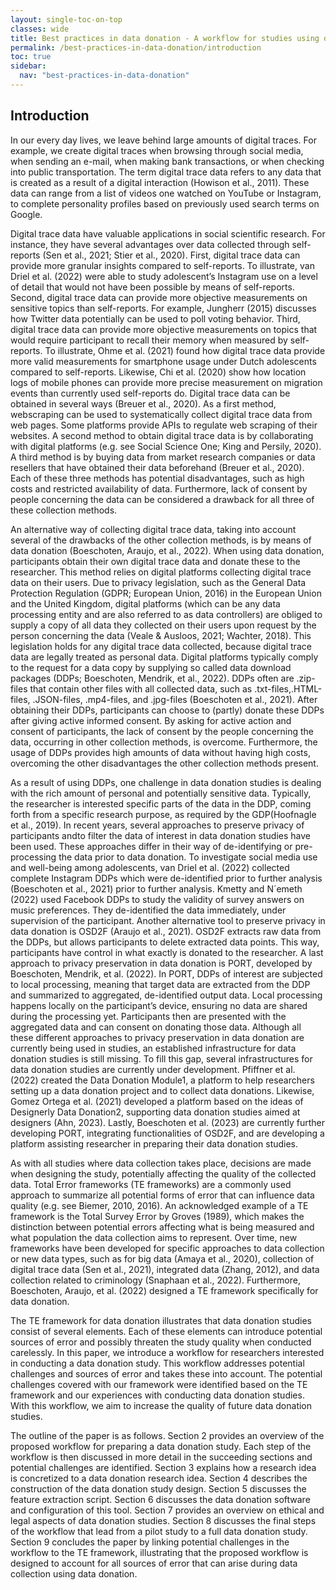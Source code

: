 ```yaml
---
layout: single-toc-on-top
classes: wide
title: Best practices in data donation - A workflow for studies using digital data donation
permalink: /best-practices-in-data-donation/introduction
toc: true
sidebar:
  nav: "best-practices-in-data-donation"
---
```


## Introduction

In our every day lives, we leave behind large amounts of digital traces. For example, we create digital traces when browsing through social media, when sending an e-mail, when making bank transactions, or when checking into public transportation. The term digital trace data refers to any data that is created as a result of a digital interaction (Howison et al., 2011). These data can range from a list of videos one watched on YouTube or Instagram, to complete personality profiles based on previously used search terms on Google. 

Digital trace data have valuable applications in social scientific research. For instance, they have several advantages over data collected through self-reports (Sen et al., 2021; Stier et al., 2020). First, digital trace data can provide more granular insights compared to self-reports. To illustrate, van Driel et al. (2022) were able to study adolescent’s Instagram use on a level of detail that would not have been possible by means of self-reports. Second, digital trace data can provide more objective measurements on sensitive topics than self-reports. For example, Jungherr (2015) discusses how Twitter data potentially can be used to poll voting behavior. Third, digital trace data can provide more objective measurements on topics that would require participant to recall their memory when measured by self-reports. To illustrate, Ohme et al. (2021) found how digital trace data provide more valid measurements for smartphone usage under Dutch adolescents compared to self-reports. Likewise, Chi et al. (2020) show how location logs of mobile phones can provide more precise measurement on migration events than currently used self-reports do. Digital trace data can be obtained in several ways (Breuer et al., 2020). As a first method, webscraping can be used to systematically collect digital trace data from web pages. Some platforms provide APIs to regulate web scraping of their websites. A second method to obtain digital trace data is by collaborating with digital platforms (e.g. see Social Science One; King and Persily, 2020). A third method is by buying data from market research companies or data resellers that have obtained their data beforehand (Breuer et al., 2020). Each of these three methods has potential disadvantages, such as high costs and restricted availability of data. Furthermore, lack of consent by people concerning the data can be considered a drawback for all three of these collection methods.

An alternative way of collecting digital trace data, taking into account several of the drawbacks of the other collection methods, is by means of data donation (Boeschoten, Araujo, et al., 2022). When using data donation, participants obtain their own digital trace data and donate these to the researcher. This method relies on digital platforms collecting digital trace data on their users. Due to privacy legislation, such as the General Data Protection Regulation (GDPR; European Union, 2016) in the European Union and the United Kingdom, digital platforms (which can be any data processing entity and are also referred to as data controllers) are obliged to supply a copy of all data they collected on their users upon request by the person concerning the data (Veale & Ausloos, 2021; Wachter, 2018). This legislation holds for any digital trace data collected, because digital trace data are legally treated as personal data. Digital platforms typically comply to the request for a data copy by supplying so called data download packages (DDPs; Boeschoten, Mendrik, et al., 2022). DDPs often are .zip-files that contain other files with all collected data, such as .txt-files,.HTML-files, .JSON-files, .mp4-files, and .jpg-files (Boeschoten et al., 2021). After obtaining their DDPs, participants can choose to (partly) donate these DDPs after giving active informed consent. By asking for active action and consent of participants, the lack of consent by the people concerning the data, occurring in other collection methods, is overcome. Furthermore, the usage of DDPs provides high amounts of data without having high costs, overcoming the other disadvantages the other collection methods present.

As a result of using DDPs, one challenge in data donation studies is dealing with the rich amount of personal and potentially sensitive data. Typically, the researcher is interested specific parts of the data in the DDP, coming forth from a specific research purpose, as required by the GDP(Hoofnagle et al., 2019). In recent years, several approaches to preserve privacy of participants andto filter the data of interest in data donation studies have been used. These approaches differ in their way of de-identifying or pre-processing the data prior to data donation. To investigate social media use and well-being among adolescents, van Driel et al. (2022) collected complete Instagram DDPs which were de-identified prior to further analysis (Boeschoten et al., 2021) prior to further analysis. Kmetty and N´emeth (2022) used Facebook DDPs to study the validity of survey answers on music preferences. They de-identified the data immediately, under supervision of the participant. Another alternative tool to preserve privacy in data donation is OSD2F (Araujo et al., 2021). OSD2F extracts raw data from the DDPs, but allows participants to delete extracted data points. This way, participants have control in what exactly is donated to the researcher. A last approach to privacy preservation in data donation is PORT, developed by Boeschoten, Mendrik, et al. (2022). In PORT, DDPs of interest are subjected to local processing, meaning that target data are extracted from the DDP and summarized to aggregated, de-identified output data. Local processing happens locally on the participant’s device, ensuring no data are shared during the processing yet. Participants then are presented with the aggregated data and can consent on donating those data. Although all these different approaches to privacy preservation in data donation are currently
being used in studies, an established infrastructure for data donation studies is still missing. To fill this gap, several infrastructures for data donation studies are currently under development. Pfiffner et al. (2022) created the Data Donation Module1, a platform to help researchers setting up a data donation project and to collect data donations. Likewise, Gomez Ortega et al. (2021) developed a platform based on the ideas of Designerly Data Donation2, supporting data donation studies aimed at designers (Ahn, 2023). Lastly, Boeschoten et al. (2023) are currently further developing PORT, integrating functionalities of OSD2F, and are developing a platform assisting researcher in preparing their data donation studies.

As with all studies where data collection takes place, decisions are made when designing the study, potentially affecting the quality of the collected data. Total Error frameworks (TE frameworks) are a commonly used approach to summarize all potential forms of error that can influence data quality (e.g. see Biemer, 2010, 2016). An acknowledged example of a TE framework is the Total Survey Error by Groves (1989), which makes the distinction between potential errors affecting what is being measured and what population the data collection aims to represent. Over time, new frameworks have been developed for specific approaches to data collection or new data types, such as for big data (Amaya et al., 2020), collection of digital trace data (Sen et al., 2021), integrated data (Zhang, 2012), and data collection related to criminology (Snaphaan et al., 2022). Furthermore, Boeschoten, Araujo, et al. (2022) designed a TE framework specifically for data donation.

The TE framework for data donation illustrates that data donation studies consist of several elements. Each of these elements can introduce potential sources of error and possibly threaten the study quality when conducted carelessly. In this paper, we introduce a workflow for researchers interested in conducting a data donation study. This workflow addresses potential challenges and sources of error and takes these into account. The potential challenges covered with our framework were identified based on the TE framework and our experiences with conducting data donation studies. With this workflow, we aim to increase the quality of future data donation studies.

The outline of the paper is as follows. Section 2 provides an overview of the proposed workflow for preparing a data donation study. Each step of the workflow is then discussed in more detail in the succeeding sections and potential challenges are identified. Section 3 explains how a research idea is concretized to a data donation research idea. Section 4 describes the construction of the data donation study design. Section 5 discusses the feature extraction script. Section 6 discusses the data donation software and configuration of this tool. Section 7 provides an overview on ethical and legal aspects of data donation studies. Section 8 discusses the final steps of the workflow that lead from a pilot study to a full data donation study. Section 9 concludes the paper by linking potential challenges in the workflow to the TE framework, illustrating that the proposed workflow is designed to account for all sources of error that can arise during data collection using data donation.
